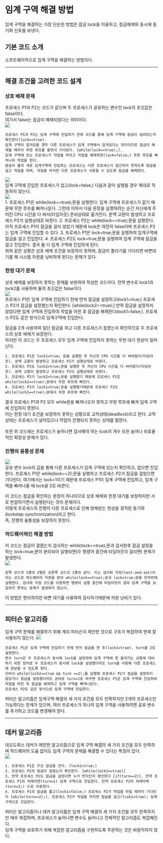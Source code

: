 # 임계 구역 해결 방법
임계 구역을 해결하는 가장 단순한 방법은 잠금 lock을 이용하고, 잠금해제와 동시에 동기화 신호를 보낸다. <br>

## 기본 코드 소개
소프트웨어적으로 임계 구역을 해결하는 방법이다.<br>

------------


## 해결 조건을 고려한 코드 설계
### 상호 배제 문제
프로세스 P1과 P2는 코드가 같으며 두 프로세스가 공유하는 변수인 lock의 초깃값은 false이다.<br> 여기서 false는 잠금이 해제되었다는 의미이다.<br>
![](https://img1.daumcdn.net/thumb/R1280x0/?scode=mtistory2&fname=https%3A%2F%2Fblog.kakaocdn.net%2Fdn%2FQBf19%2FbtrIRGxGuOO%2FexpqevMmH6mJBLVQlrqeO1%2Fimg.png)<br>

    프로세스 P1과 P2는 임계 구역에 진입하기 전에 코드를 통해 임계 구역에 잠금이 걸려있는지 확인한다(lock==true).
    임계 구역이 잠겨있을 경우 다른 프로세스가 임계 구역에서 잠겨있다는 의미이므로 잠금이 해제될 때까지 무한 루프를 돌면서 기다린다. [while(lock==true);].
    임계 구역에 있는 프로세스가 작업을 마치고 작업을 해제하면(lock=false;) 무한 루프를 빠져나와 작업을 한다.
    잠금이 풀려 새로 임계구역에 진입하는 프로세스는 다른 프로세스가 접근하지 못하도록 잠금을 걸고 작업을 하며, 작업을 마치면 다른 프로세스가 사용할 수 있도록 잠금을 해제한다.
	
![](https://img1.daumcdn.net/thumb/R1280x0/?scode=mtistory2&fname=https%3A%2F%2Fblog.kakaocdn.net%2Fdn%2Fv3JmO%2FbtrIO1WCTNA%2FrAQJzzmTOyyTlOwWcFYxC1%2Fimg.png)<br>
임계 구역에 진입한 프로세스가 없고(lock=false;) 다음과 같이 실행될 경우 제대로 작동하지 않는다. <br>
![](https://img1.daumcdn.net/thumb/R1280x0/?scode=mtistory2&fname=https%3A%2F%2Fblog.kakaocdn.net%2Fdn%2Fv3JmO%2FbtrIO1WCTNA%2FrAQJzzmTOyyTlOwWcFYxC1%2Fimg.png)<br>
    1. 프로세스 P1은 while(lock==true);문을 실행한다. 임계 구역에 프로세스가 없기 때문에 무한 루프를 빠져나온다. 그런데 이어서 다음 문장을 실행하려는 순간 자신에게 주어진 CPU 시간을 다 써서(타임아웃) 준비상태로 옮겨진다. 문맥 교환이 발생하고 프로세스 P2가 실행상태로 바뀐다.
    2. 프로세스 P2는 while(lock==true);문을 실행한다. 아직 프로세스 P1이 잠금을 걸지 않았기 때문에 lock은 여전히 false이며 프로세스 P2는 임계 구역에 진입할 수 있다.
    3. 프로세스 P1은 lock=true;문을 실행하여 임계구역에 잠금을 걸고 진입한다.
    4. 프로세스 P2도 lock=true;문을 실행하여 임계 구역에 잠금을 걸고 진입한다. 결국 둘 다 임계 구역에 진입하게 된다.
<br>
위와 같은 상황은 상호 배제 조건을 보장하지 못하며, 잠금이 풀리기를 기다리면 바쁜대기를 해 시스템 자원을 낭비하게 된다는 문제가 있다.<br>


### 한정 대기 문제
상호 배제를 보장하지 못하는 문제를 보완하여 작성한 코드이다. 전역 변수로 lock1과 lock2를 사용하며 둘의 초깃값은 false이다.<br>
![](https://img1.daumcdn.net/thumb/R1280x0/?scode=mtistory2&fname=https%3A%2F%2Fblog.kakaocdn.net%2Fdn%2Fnk5nA%2FbtrIO13oVf7%2FQm6K5oMFna51oVBMoH1ztk%2Fimg.png)<br>
    프로세스 P1은 임계 구역에 진입하기 전에 먼저 잠금을 설정하고(lock1=true;) 프로세스 P2가 잠금을 설정했는지 확인한다. [while(lock2==true);]
    만약 잠금을 설정하지 않았다면 임계 구역에 진입하여 작업을 마친 후 잠금을 해제한다(lock1=false;).
    프로세스 P2도 같은 방식으로 임계구역에 진입한다.

잠금을 2개 사용하여 일단 잠금을 하고 다른 프로세스가 잠겼는지 확인하므로 두 프로세스의 상호 배제가 보장된다.<br> 하지만 이 코드는 두 프로세스 모두 임계 구역에 진입하지 못하는 무한 대기 현상이 일어난다.  <br>

    1. 프로세스 P1은 lock1=true; 문을 실행한 후 자신의 CPU 시간을 다 써버렸다(타임아웃). 문맥 교환이 발생하고 프로세스 P2가 실행상태로 바뀐다.
    2. 프로세스 P2도 lock2=true;문을 실행한 후 자신의 CPU 시간을 다 써버렸다(타임아웃). 문맥 교환이 발생하고 프로세스 P1이 실행상태로 바뀐다.
    3. 프로세스 P2가 lock2=true;문을 실행했기 때문에 프로세스 P1은 while(lock2==true);문에서 무한 루프에 빠진다.
    4. 프로세스 P1이 lock1=true;문을 실행했기때문에 프로세스 P2도 while(lock1==true);문에서 무한 루프에 빠진다.

결국 프로세스 P1과 P2 모두 while문을 빠져나오지 못하고 무한 루프에 빠져 임계 구역에 진입하지 못한다. <br>이는 한정 대기 조건을 보장하지 못하는 상황으로 교착상태(deadlock)라고 한다. 교착상태는 프로세스가 살아있으나 작업이 진행되지 못하는 상태를 말한다.<br>
<br>
또한 위 코드에는 프로세스가 늘어나면 검사해야 하는 lcok의 개수 또한 늘어나 비효율적인 확장성 문제가 있다. <br>

### 진행의 융통성 문제
![](https://img1.daumcdn.net/thumb/R1280x0/?scode=mtistory2&fname=https%3A%2F%2Fblog.kakaocdn.net%2Fdn%2Fea0S7R%2FbtrISBv4b5r%2FNIJ6G7sp5vKjRPJZNOvDRk%2Fimg.png)<br>
    공유 변수 lock의 값을 통해 다른 프로세스가 임계 구역에 있는지 확인하고, 없으면 진입한다.
    프로세스 P1은 while(lock==2);문을 실행하고 프로세스 P2가 잠금을 걸었으면 기다린다. 여기에서는 lock=1이기 때문에 프로세스 P1이 임계 구역에 진입하고, 임계 구역을 빠져나올 때 lock을 2로 바꾼다.

이 코드는 잠금을 확인하는 문장이 하나이므로 상호 배제와 한정 대기를 보장하지만 서로 번갈아가면서 실행된다는 것이 문제이다.<br>이렇게 프로세스의 진행이 다른 프로세스로 인해 방해받는 현상을 경직된 동기화(lockstep synchronization)라고 한다.<br> 즉, 진행의 융통성을 보장하지 못한다.<br>

### 하드웨어적인 해결 방법
이 코드는 잠금이 걸렸는지 검사하는 while(lock==true);문과 검사한후 잠금 설정을 하는 lock=true;문이 분리되어 실행되면(두 명령어 중간에 타임아웃이 걸리면) 문제가 발생한다.<br>
![](https://img1.daumcdn.net/thumb/R1280x0/?scode=mtistory2&fname=https%3A%2F%2Fblog.kakaocdn.net%2Fdn%2FdD6uLj%2FbtrILfuKY5N%2F1XRQaYuW23JYhoOC7pzqv0%2Fimg.png)<br>

    왼쪽 코드의 1행과 2행은 오른쪽 코드의 1행과 같다. 이는 검사와 지정(test-and-set)이라는 코드로 하드웨어의 지원을 받아 while(lock==true);문과 lock=true;문을 한꺼번에 실행한다. 검사와 지정 코드를 이용하면 명령어 실행 중간에 타임아웃이 걸려 임계 구역을 보호하지 못하는 문제가 발생하지 않는다.

이 방법은 편리하지만 바쁜 대기를 사용하여 검사하기때문에 자원 낭비가 있다.<br>


------------
## 피터슨 알고리즘
임계 구역 문제를 해결하기 위해 게리 피터슨이 제안한 것으로 구조가 복잡하여 현재 잘 사용되지 않는다. 
![](https://img1.daumcdn.net/thumb/R1280x0/?scode=mtistory2&fname=https%3A%2F%2Fblog.kakaocdn.net%2Fdn%2FbEL06J%2FbtrI2Y55Tms%2FbCZVmwnpbjUH8ch6PKqNT0%2Fimg.png)<br>

    프로세스 P1은 임계 구역에 진입하기 전에 먼저 잠금을 한 후(lock1=true), turn을 2로 설정한다. 
    변수 turn은 두 프로세스가 동시에 lock을 설정하여 임계 구역에 못 들어가는 상황에 대비하기 위한 장치로 두 프로세스가 동시에 lock을 설정했더라도 turn을 사용해 다른 프로세스에 양보할 수 있도록 한다.
    이어서 while(lock2==true && turn ==2);를 실행해 프로세스 P2가 잠금을 설정하지 않았거나 잠금을 설정했더라도 곧바로 turn=1로 바꾸면 프로세스 P1은 임계 구역에 진입하여 작업을 마친 후 잠금을 해제하고 임계 구역을 빠져나온다.
    프로세스 P2도 같은 방식으로 임계 구역에 진입한다.

피터슨 알고리즘은 임계구역 해결의 세 가지 조건을 모두 만족하지만 2개의 프로세스만 가능하다는 한계가 있으며, 여러 프로세스가 하나의 임계 구역을 사용하려면 공유 변수를 추가하고 코드를 변경해야 한다.<br>

------------
## 데커 알고리즘
데오도뤼스 데커가 제안한 알고리즘으로 임계 구역 해결의 세 가지 조건을 모두 만족하며 하드웨어의 도움 없이도 임계 구역의 문제를 해결할 수 있다는 특징이 있다.<br>
![](https://img1.daumcdn.net/thumb/R1280x0/?scode=mtistory2&fname=https%3A%2F%2Fblog.kakaocdn.net%2Fdn%2Fbgnj4K%2FbtrI2c4Sgx5%2F5Dl20kXu1kWKYxhe3IOLj1%2Fimg.png)<br>

    1. 프로세스 P1은 우선 잠금을 건다. (lock1=true;)
    2. 프로세스 P2의 잠금이 걸렸는지 확인한다. [while(lock2==true)]
    3. 만약 프로세스 P2도 잠금을 걸었다면 누가 먼저인지 확인한다 [if(turn==2)]. 만약 프로세스 P1의 차례라면(turn=1) 임계 구역으로 진입한다. 만약 프로세스 P2의 차례라며(turn=2;) ④로 이동한다.
    4. 프로세스 P1의 잠금을 풀고(lock1=false;) 프로세스 P2가 작업을 마칠 때까지 기다린다 [while(turn==2);]. 프로세스 P2가 작업을 마치면 잠금을 걸고(lcok1=true); 임계 구역으로 진입한다.

피터슨 알고리즘이나 데커 알고리즘은 임계 구역 해결의 세 가지 조건을 모두 만족하지만 매우 복잡하며, 프로세스가 늘어나면 변수도 늘어나고 전체적인 알고리즘도 복잡해진다.<br> 임계 구역을 보호하기 위해 복잡한 알고리즘을 구현하도록 주문하는 것은 바람직하지 않다. <br>




















